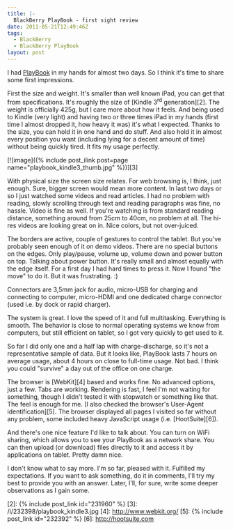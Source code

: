 ```yaml
---
title: |-
  BlackBerry PlayBook - first sight review
date: 2011-05-21T12:49:46Z
tags:
  - BlackBerry
  - BlackBerry PlayBook
layout: post
---
```

I had [PlayBook][1] in my hands for almost two days. So I think it's time to share some first impressions.

First the size and weight. It's smaller than well known iPad, you can get that from specifications. It's roughly the size of [Kindle 3<sup>rd</sup> generation][2]. The weight is officially 425g, but I care more about how it feels. And being used to Kindle (very light) and having two or three times iPad in my hands (first time I almost dropped it, how heavy it was) it's what I expected. Thanks to the size, you can hold it in one hand and do stuff. And also hold it in almost every position you want (including lying for a decent amount of time) without being quickly tired. It fits my usage perfectly.

[![image]({% include post_ilink post=page name="playbook_kindle3_thumb.jpg" %})][3]

With physical size the screen size relates. For web browsing is, I think, just enough. Sure, bigger screen would mean more content. In last two days or so I just watched some videos and read articles. I had no problem with reading, slowly scrolling through text and reading paragraphs was fine, no hassle. Video is fine as well. If you're watching is from standard reading distance, something around from 25cm to 40cm, no problem at all. The hi-res videos are looking great on in. Nice colors, but not over-juiced.

The borders are active, couple of gestures to control the tablet. But you've probably seen enough of it on demo videos. There are no special buttons on the edges. Only play/pause, volume up, volume down and power button on top. Talking about power button. It's really small and almost equally with the edge itself. For a first day I had hard times to press it. Now I found "the move" to do it. But it was frustrating. :)

Connectors are 3,5mm jack for audio, micro-USB for charging and connecting to computer, micro-HDMI and one dedicated charge connector (used i.e. by dock or rapid charger).

The system is great. I love the speed of it and full multitasking. Everything is smooth. The behavior is close to normal operating systems we know from computers, but still efficient on tablet, so I got very quickly to get used to it.

So far I did only one and a half lap with charge-discharge, so it's not a representative sample of data. But it looks like, PlayBook lasts 7 hours on average usage, about 4 hours on close to full-time usage. Not bad. I think you could "survive" a day out of the office on one charge.

The browser is [WebKit][4] based and works fine. No advanced options, just a few. Tabs are working. Rendering is fast, I feel I'm not waiting for something, though I didn't tested it with stopwatch or something like that. The feel is enough for me. [I also checked the browser's User-Agent identification][5]. The browser displayed all pages I visited so far without any problem, some included heavy JavaScript usage (i.e. [HootSuite][6]).

And there's one nice feature I'd like to talk about. You can turn on WiFi sharing, which allows you to see your PlayBook as a network share. You can then upload (or download) files directly to it and access it by applications on tablet. Pretty damn nice.

I don't know what to say more. I'm so far, pleased with it. Fulfilled my expectations. If you want to ask something, do it in comments, I'll try my best to provide you with an answer. Later, I'll, for sure, write some deeper observations as I gain some.

[1]: http://us.blackberry.com/playbook-tablet/
[2]: {% include post_link id="231960" %}
[3]: /i/232398/playbook_kindle3.jpg
[4]: http://www.webkit.org/
[5]: {% include post_link id="232392" %}
[6]: http://hootsuite.com